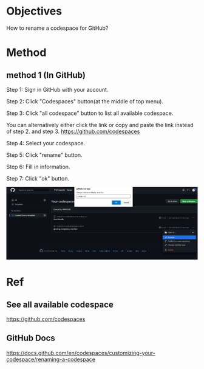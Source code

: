 # Objectives
How to rename a codespace for GitHub?

# Method
## method 1 (In GitHub)
Step 1:
Sign in GitHub with your account.

Step 2:
Click "Codespaces" button(at the middle of top menu).

Step 3:
Click "all codespace" button to list all available codespace.

You can alternatively either click the link or copy and paste the link instead of step 2. and step 3.
https://github.com/codespaces

Step 4:
Select your codespace.

Step 5:
Click "rename" button.

Step 6:
Fill in information.

Step 7:
Click "ok" button.

<img src="https://github.com/40843245/Github_tutorial/blob/main/CodeSpace/Rename/RenameCodespace1.jpg">

# Ref
## See all available codespace
https://github.com/codespaces
## GitHub Docs
https://docs.github.com/en/codespaces/customizing-your-codespace/renaming-a-codespace

